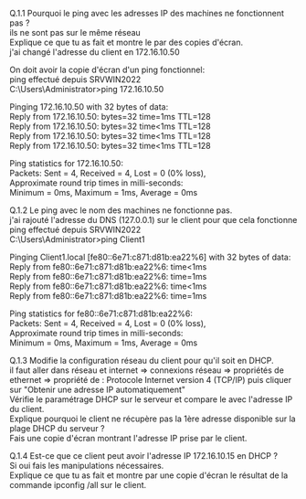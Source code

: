Q.1.1 Pourquoi le ping avec les adresses IP des machines ne fonctionnent pas ?\
ils ne sont pas sur le même réseau\
Explique ce que tu as fait et montre le par des copies d'écran.\
j'ai changé l'adresse du client en 172.16.10.50

On doit avoir la copie d'écran d'un ping fonctionnel:\
ping effectué depuis SRVWIN2022\
C:\Users\Administrator>ping 172.16.10.50

Pinging 172.16.10.50 with 32 bytes of data:\
Reply from 172.16.10.50: bytes=32 time=1ms TTL=128\
Reply from 172.16.10.50: bytes=32 time<1ms TTL=128\
Reply from 172.16.10.50: bytes=32 time<1ms TTL=128\
Reply from 172.16.10.50: bytes=32 time<1ms TTL=128

Ping statistics for 172.16.10.50:\
    Packets: Sent = 4, Received = 4, Lost = 0 (0% loss),\
Approximate round trip times in milli-seconds:\
    Minimum = 0ms, Maximum = 1ms, Average = 0ms



Q.1.2 Le ping avec le nom des machines ne fonctionne pas.\
j'ai rajouté l'adresse du DNS (127.0.0.1) sur le client pour que cela fonctionne\
ping effectué depuis SRVWIN2022\
C:\Users\Administrator>ping Client1

Pinging Client1.local [fe80::6e71:c871:d81b:ea22%6] with 32 bytes of data:\
Reply from fe80::6e71:c871:d81b:ea22%6: time<1ms\
Reply from fe80::6e71:c871:d81b:ea22%6: time=1ms\
Reply from fe80::6e71:c871:d81b:ea22%6: time<1ms\
Reply from fe80::6e71:c871:d81b:ea22%6: time=1ms

Ping statistics for fe80::6e71:c871:d81b:ea22%6:\
    Packets: Sent = 4, Received = 4, Lost = 0 (0% loss),\
Approximate round trip times in milli-seconds:\
    Minimum = 0ms, Maximum = 1ms, Average = 0ms



Q.1.3 Modifie la configuration réseau du client pour qu'il soit en DHCP.\
il faut aller dans réseau et internet => connexions réseau => propriétés de ethernet => propriété de : Protocole Internet version 4 (TCP/IP) puis cliquer sur "Obtenir une adresse IP automatiquement"\
Vérifie le paramétrage DHCP sur le serveur et compare le avec l'adresse IP du client.\
Explique pourquoi le client ne récupère pas la 1ère adresse disponible sur la plage DHCP du serveur ?\
Fais une copie d'écran montrant l'adresse IP prise par le client.

Q.1.4 Est-ce que ce client peut avoir l'adresse IP 172.16.10.15 en DHCP ?\
Si oui fais les manipulations nécessaires.\
Explique ce que tu as fait et montre par une copie d'écran le résultat de la commande ipconfig /all sur le client.
